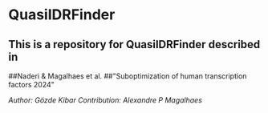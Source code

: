 # QuasiIDRFinder

## This is a repository for QuasiIDRFinder described in
##Naderi & Magalhaes et al.
##"Suboptimization of human transcription factors 2024"

*Author: Gözde Kibar*
*Contribution: Alexandre P Magalhaes*

